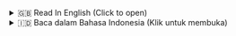 <a id="top"></a>

<details>
  <summary>🇬🇧 Read In English (Click to open)</summary>
  <br>

---
</details>

<details>
  <summary>🇮🇩 Baca dalam Bahasa Indonesia (Klik untuk membuka)</summary>
  <br>

# Dashboard Analisis Saluran YouTube

## 🚀 Ringkasan Proyek

Proyek ini adalah sebuah dasbor analitik kustom yang dirancang untuk memantau dan membandingkan kinerja saluran YouTube. Solusi ini mengatasi keterbatasan antarmuka asli YouTube dengan menyediakan tampilan terkonsolidasi dan fitur perbandingan berdampingan antar kreator, yang didukung oleh data langsung dari YouTube Data API.

**✨ Untuk studi kasus lengkap, visualisasi akhir, dan penjelasan mendalam, silakan kunjungi [Portofolio Notion Saya](https://www.notion.so/YouTube-Channel-Analysis-Dashboard-Project-2876e9f3bfd680a081b8cd3d105d50c3?source=copy_link).**

---

## 📝 Workflow Proyek

**YouTube Data API → Power Query (M) → Power BI (Visualisasi)**

1.  **Extract:** Data metrik saluran dan video diambil secara dinamis dari YouTube Data API.
2.  **Transform:** Power Query (M) digunakan untuk membersihkan, mentransformasi, dan menstrukturkan data JSON yang diterima dari API.
3.  **Load & Visualize:** Data yang sudah bersih dimuat ke dalam model data Power BI dan divisualisasikan menjadi dasbor interaktif dengan beberapa halaman.

---

## 🛠️ Tech Stack & Tools

* **Visualisasi & Analisis:** Power BI
* **Data Collection & ETL:** Power Query (M)
* **Sumber Data:** YouTube Data API

---

## 📂 Struktur Repositori
```
YouTube-Analysis-Project/
├── README.md                   # Penjelasan utama proyek ini
│
├── docs/                       # Berisi semua dokumentasi & screenshot
|   ├── Youtube Dashboard.png    
│   ├── Home.png                
│   ├── Video.png               
│   └── Channel_vs_Channel.png  
│
├── power bi/                   # Berisi file sumber Power BI
│   └── YouTube Dashboard.pbit  # File template Power BI (tanpa data)
│
└── power query scripts/        # Berisi logika query untuk pengambilan data
    └── youtube api calls.m     # Skrip Power Query (M) untuk panggilan API
```
## 📊 Visualisasi Dasbor

Berikut adalah cuplikan dari beberapa halaman utama dasbor:

**Halaman Utama (Home Page)**
*Menampilkan detail dari saluran yang dipilih beserta daftar videonya.*
![Home Page](docs/Home.gif)

**Halaman Perbandingan (Channel vs Channel)**
*Menyajikan perbandingan berdampingan antara dua saluran yang dipilih secara dinamis.*
![Channel vs Channel Page](https://github.com/AhmadZakiAmani/Youtube-Analysis-Project/blob/main/docs/Channel%20vs%20Channel.gif)

---

## 🙍 Tentang Saya

Halo, saya **Ahmad Zaki Amani** 👋

✨ Saya memiliki ketertarikan besar pada bidang **Data Analytics** dan **Business Intelligence**, khususnya dalam membangun dashboard, membuat visualisasi data, dan mengubah data mentah menjadi insight yang bermanfaat.

💡 Proyek ini merupakan bagian dari portofolio saya, yang menampilkan keterampilan dalam:

* Visualisasi data & storytelling
* Perancangan dashboard (Power BI, Tableau)
* Transformasi & analisis data
* Solusi Business Intelligence

📫 Mari terhubung dan berkolaborasi!

[![Gmail](https://img.shields.io/badge/Gmail-D14836?style=for-the-badge\&logo=gmail\&logoColor=white)](mailto:ahmadzaki27.az@gmail.com)
[![LinkedIn](https://img.shields.io/badge/LinkedIn-0A66C2?style=for-the-badge\&logo=linkedin\&logoColor=white)](https://www.linkedin.com/in/ahmad-zaki-amani-ab091635b/)
[![Notion](https://img.shields.io/badge/Notion-000?logo=notion&logoColor=fff)](https://www.notion.so/Portofolio-Data-Analysis-1e26e9f3bfd680fb9c92f7dc6734a391?source=copy_link)
---

<p align="right"><a href="#top">Back To Top ⬆️</a></p>  
</details>
